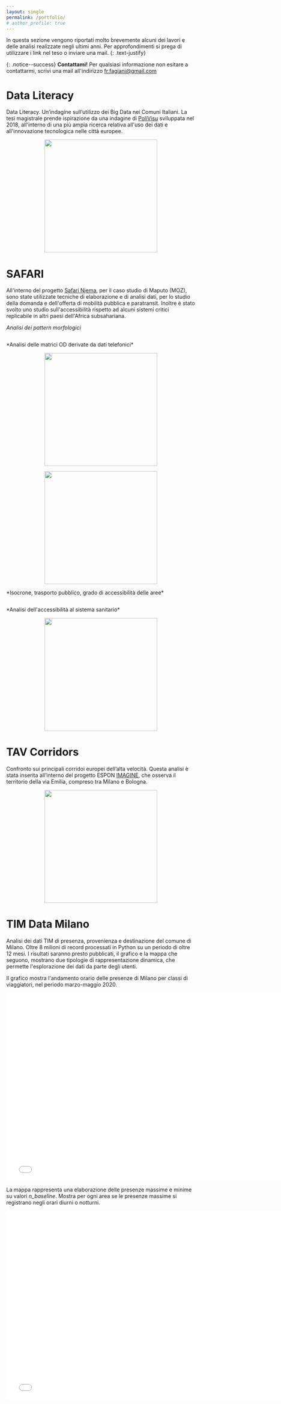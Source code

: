 ```yaml
---
layout: single
permalink: /portfolio/
# author_profile: true
---
```


In questa sezione vengono riportati molto brevemente alcuni dei lavori e delle analisi realizzate negli ultimi anni. Per approfondimenti si prega di utilizzare i link nel teso o inviare una mail.
{: .text-justify}

{: .notice--success}
**Contattami!** Per qualsiasi informazione non esitare a contattarmi, scrivi una mail all'indirizzo [fr.fagiani@gmail.com](mailto:fr.fagiani@gmail.com)

# Data Literacy
Data Literacy. Un’indagine sull’utilizzo dei Big Data nei Comuni Italiani. La tesi magistrale prende ispirazione da una indagine di [PoliVisu](https://policyvisuals.eu/) sviluppata nel 2018, all'interno di una più ampia ricerca relativa all'uso dei dati e all'innovazione tecnologica nelle città europee.

<p align="center" float="center">
<img src="{{ site.url }}/{{ site.baseurl }}/assets/images/Data_Lit_Italy_mun.png" alt="" width=300 >
</p>

# SAFARI
All'interno del progetto [Safari Njema](https://www.safari-njema.polimi.it/), per il caso studio di Maputo (MOZ), sono state utilizzate tecniche di elaborazione e di analisi dati, per lo studio della domanda e dell'offerta di mobilità pubblica e paratransit. Inoltre è stato svolto uno studio sull'accessibilità rispetto ad alcuni sistemi critici replicabile in altri paesi dell'Africa subsahariana.

*Analisi dei pattern morfologici*
<p align="center" float="center">
<img src="{{ site.url }}/{{ site.baseurl }}/assets/images/SAFARI_Pattern_analysis.png" alt="">
</p>
*Analisi delle matrici OD derivate da dati telefonici*
<p align="center" float="center">
<img src="{{ site.url }}/{{ site.baseurl }}/assets/images/SAFARI_OD_matrices_compose.png" alt="" width=300>
</p>
<p align="center" float="center">
<img src="{{ site.url }}/{{ site.baseurl }}/assets/images/SAFARI_OD_matrices_pattern.png" alt="" width=300>
</p>
*Isocrone, trasporto pubblico, grado di accessibilità delle aree*
<p align="center" float="center">
<img src="{{ site.url }}/{{ site.baseurl }}/assets/images/SAFARI_Accessibility_CBD.png" alt="">
</p>
*Analisi dell'accessibilità al sistema sanitario*
<p align="center" float="center">
<img src="{{ site.url }}/{{ site.baseurl }}/assets/images/SAFARI_Health_accessibility.jpeg" alt="" width=300>
</p>

# TAV Corridors
Confronto sui principali corridoi europei dell’alta velocità. Questa analisi è stata inserita all’interno del progetto ESPON [IMAGINE](https://www.espon.eu/imagine), che osserva il territorio della via Emilia, compreso tra Milano e Bologna.
<p align="center" float="center">
<img src="{{ site.url }}/{{ site.baseurl }}/assets/images/IMAGINE_corridors.jpg" alt="" width=300>
</p>

# TIM Data Milano

Analisi dei dati TIM di presenza, provenienza e destinazione del comune di Milano. Oltre 8 milioni di record processati in Python su un periodo di oltre 12 mesi. I risultati saranno presto pubblicati, il grafico e la mappa che seguono, mostrano due tipologie di rappresentazione dinamica, che permette l'esplorazione dei dati da parte degli utenti.

Il grafico mostra l'andamento orario delle presenze di Milano per classi di viaggiatori, nel periodo marzo-maggio 2020.

<iframe id="igraph" scrolling="no" style="border:none;" seamless="seamless" src="{{ site.url }}/{{ site.baseurl }}/assets/maps_charts/TIM_MI_classe_viag.html" height="500" width="150%"></iframe>

La mappa rappresenta una elaborazione delle presenze massime e minime su valori *n_baseline*. Mostra per ogni area se le presenze massime si registrano negli orari diurni o notturni.

<iframe id="igraph" scrolling="no" style="border:none;" seamless="seamless" src="{{ site.url }}/{{ site.baseurl }}/assets/maps_charts/TIM_MI_day_night.html" height="500" width="150%"></iframe>
